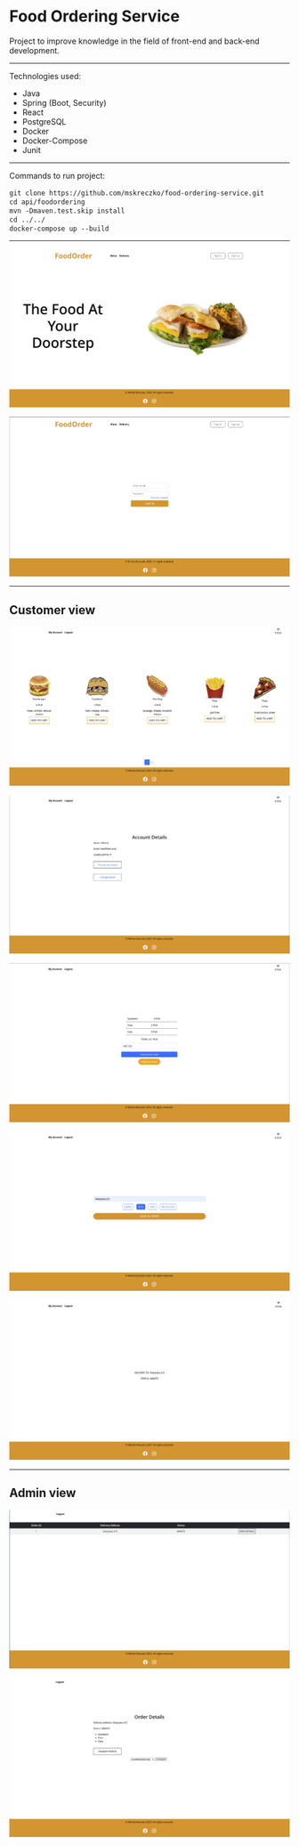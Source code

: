 # Food Ordering Service

Project to improve knowledge in the field of front-end and back-end development.
<hr>

Technologies used:
 - Java
 - Spring (Boot, Security)
 - React
 - PostgreSQL
 - Docker
 - Docker-Compose
 - Junit

<hr>

Commands to run project:
```
git clone https://github.com/mskreczko/food-ordering-service.git
cd api/foodordering
mvn -Dmaven.test.skip install
cd ../../
docker-compose up --build
```

<hr>

![Hero](https://github.com/mskreczko/food-ordering-service/blob/main/images/hero.png?raw=true)

![Sign in](https://github.com/mskreczko/food-ordering-service/blob/main/images/login.png?raw=true)

<hr>

## Customer view

![Menu](https://github.com/mskreczko/food-ordering-service/blob/main/images/menu.png?raw=true)

![Account Details](https://github.com/mskreczko/food-ordering-service/blob/main/images/account_details.png?raw=true)

![Shopping Cart](https://github.com/mskreczko/food-ordering-service/blob/main/images/shopping_cart.png?raw=true)

![Payment](https://github.com/mskreczko/food-ordering-service/blob/main/images/payment.png?raw=true)

![User Order Details](https://github.com/mskreczko/food-ordering-service/blob/main/images/user_order_details.png?raw=true)

<hr>

## Admin view

![Admin Orders View](https://github.com/mskreczko/food-ordering-service/blob/main/images/admin_orders_view.png?raw=true)

![Order Editing](https://github.com/mskreczko/food-ordering-service/blob/main/images/order_editing.png?raw=true)
